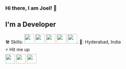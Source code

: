 <h3>Hi there, I am Joel! 👋</h3>

<h2>I'm a Developer</h2>
🛠️ Skills: <img src="https://user-images.githubusercontent.com/45589731/197844496-1a8a2666-ca27-4166-a616-cdab460835f4.png" width="30">    <img src="https://upload.wikimedia.org/wikipedia/commons/thumb/7/7d/Microsoft_.NET_logo.svg/1200px-Microsoft_.NET_logo.svg.png" width="30">    <img src="https://upload.wikimedia.org/wikipedia/commons/thumb/a/a7/React-icon.svg/2300px-React-icon.svg.png" width="30">    <img src="https://www.gstatic.com/devrel-devsite/prod/v329b39deca73fc0f4b4862903640085cfb4d3102e48d211dd97ad63f3860a376/firebase/images/touchicon-180.png" width="30">  <img src="https://upload.wikimedia.org/wikipedia/commons/thumb/f/fa/Microsoft_Azure.svg/1200px-Microsoft_Azure.svg.png" width="30">.
📍: Hyderabad, India </br>
⚡ Hit me up </br>
<a href="https://www.linkedin.com/in/joel-mathew-philip-410b93179/"><img src="https://user-images.githubusercontent.com/45589731/197844270-e05afdcd-9b18-4837-aee1-4e859c8a0d85.png" width="30"></a>    <a href="https://www.instagram.com/joel_mathew_philip/"><img src="https://user-images.githubusercontent.com/45589731/197844160-f0ec80fc-c94c-469c-bd75-3c3e974760fe.png" width="30"></a>   <a href="https://leetcode.com/joelmathew2809/"><img src="https://upload.wikimedia.org/wikipedia/commons/1/19/LeetCode_logo_black.png" width="30"></a>

<!---
joelmathewphilip/joelmathewphilip is a ✨ special ✨ repository because its `README.md` (this file) appears on your GitHub profile.
You can click the Preview link to take a look at your changes.
--->
